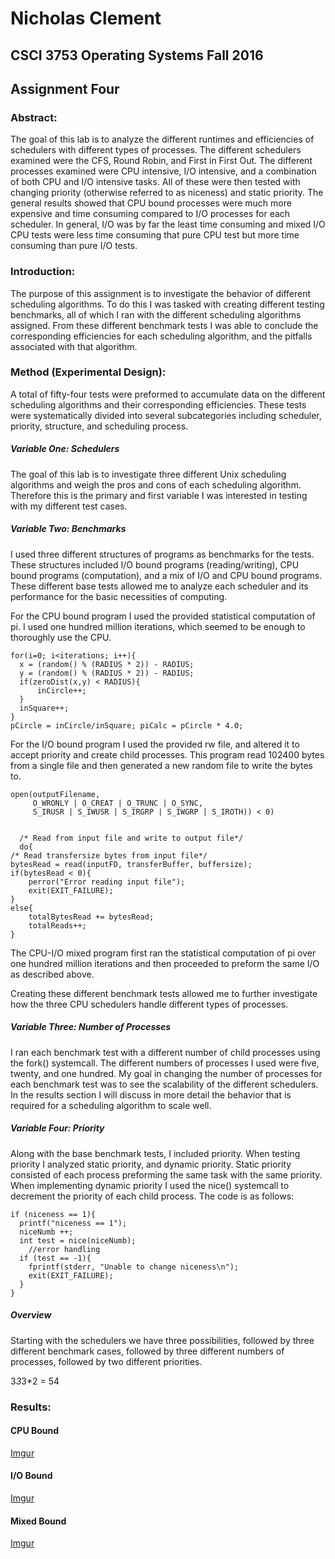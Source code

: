 
#            Nicholas Clement

## CSCI 3753 Operating Systems Fall 2016


## Assignment Four


### Abstract:

The goal of this lab is to analyze the different runtimes and efficiencies of schedulers with different types of processes.  The different schedulers examined were the CFS, Round Robin, and First in First Out.  The different processes examined were CPU intensive, I/O intensive, and a combination of both CPU and I/O intensive tasks.  All of these were then tested with changing priority (otherwise referred to as niceness) and static priority.  The general results showed that CPU bound processes were much more expensive and time consuming compared to I/O processes for each scheduler.  In general, I/O was by far the least time consuming and mixed I/O CPU tests were less time consuming that pure CPU test but more time consuming than pure I/O tests.



### Introduction:

The purpose of this assignment is to investigate the behavior of different scheduling algorithms.  To do this I was tasked with creating different testing benchmarks, all of which I ran with the different scheduling algorithms assigned.  From these different benchmark tests I was able to conclude the corresponding efficiencies for each scheduling algorithm, and the pitfalls associated with that algorithm.

### Method (Experimental Design):

A total of fifty-four tests were preformed to accumulate data on the different scheduling algorithms and their corresponding efficiencies.  These tests were systematically divided into several subcategories including scheduler, priority, structure, and scheduling process.

##### Variable One: Schedulers

The goal of this lab is to investigate three different Unix scheduling algorithms and weigh the pros and cons of each scheduling algorithm.  Therefore this is the primary and first variable I was interested in testing with my different test cases.  

##### Variable Two: Benchmarks

I used three different structures of programs as benchmarks for the tests.  These structures included I/O bound programs (reading/writing), CPU bound programs (computation), and a mix of I/O and CPU bound programs.  These different base tests allowed me to analyze each scheduler and its performance for the basic necessities of computing.  

For the CPU bound program I used the provided statistical computation of pi.  I used one hundred million iterations, which seemed to be enough to thoroughly use the CPU.

    for(i=0; i<iterations; i++){
      x = (random() % (RADIUS * 2)) - RADIUS;
      y = (random() % (RADIUS * 2)) - RADIUS;
      if(zeroDist(x,y) < RADIUS){
          inCircle++;
      }
      inSquare++;
    }
    pCircle = inCircle/inSquare; piCalc = pCircle * 4.0;  

For the I/O bound program I used the provided rw file, and altered it to accept priority and create child processes.  This program read 102400 bytes from a single file and then generated a new random file to write the bytes to.  

    open(outputFilename,
         O_WRONLY | O_CREAT | O_TRUNC | O_SYNC,
         S_IRUSR | S_IWUSR | S_IRGRP | S_IWGRP | S_IROTH)) < 0)


      /* Read from input file and write to output file*/
      do{
    /* Read transfersize bytes from input file*/
    bytesRead = read(inputFD, transferBuffer, buffersize);
    if(bytesRead < 0){
        perror("Error reading input file");
        exit(EXIT_FAILURE);
    }
    else{
        totalBytesRead += bytesRead;
        totalReads++;
    }

The CPU-I/O mixed program first ran the statistical computation of pi over one hundred million iterations and then proceeded to preform the same I/O as described above.

Creating these different benchmark tests allowed me to further investigate how the three CPU schedulers handle different types of processes.

##### Variable Three: Number of Processes

I ran each benchmark test with a different number of child processes using the fork() systemcall.  The different numbers of processes I used were five, twenty, and one hundred.  My goal in changing the number of processes for each benchmark test was to see the scalability of the different schedulers.  In the results section I will discuss in more detail the behavior that is required for a scheduling algorithm to scale well.


##### Variable Four: Priority

Along with the base benchmark tests, I included priority.  When testing priority I analyzed static priority, and dynamic priority.  Static priority consisted of each process preforming the same task with the same priority.  When implementing dynamic priority I used the nice() systemcall to decrement the priority of each child process. The code is as follows:

    if (niceness == 1){
      printf("niceness == 1");
      niceNumb ++;
      int test = nice(niceNumb);
        //error handling
      if (test == -1){
        fprintf(stderr, "Unable to change niceness\n");
        exit(EXIT_FAILURE);
      }
    }

##### Overview

Starting with the schedulers we have three possibilities, followed by three different benchmark cases, followed by three different numbers of processes, followed by two different priorities.

3*3*3*2 = 54

### Results:


#### CPU Bound
[Imgur](http://i.imgur.com/QboWjDV.png)

#### I/O Bound
[Imgur](http://i.imgur.com/HEtBQ1P.png)
#### Mixed Bound

[Imgur](http://i.imgur.com/fKT5CRC.png)
